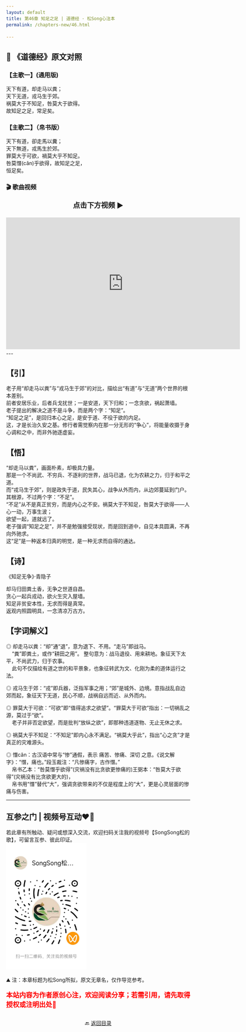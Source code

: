 ```yaml
---
layout: default
title: 第46章 知足之足 | 道德经 · 松Song心注本
permalink: /chapters-new/46.html

---
```


## 📜 《道德经》原文对照
### 【主歌一】(通用版)
天下有道，却走马以粪；<br>
天下无道，戎马生于郊。<br>
祸莫大于不知足，咎莫大于欲得。<br>
故知足之足，常足矣。<br>

### 【主歌二】（帛书版）
天下有道，卻走馬以糞；<br>
天下無道，戎馬生於郊。<br>
罪莫大于可欲，禍莫大乎不知足。<br>
咎莫憯(cǎn)乎欲得，故知足之足，<br>
恒足矣。

### 🎬 歌曲视频
<p style="text-align:center; font-size:1.2rem; font-weight:bold;">
  点击下方视频 ▶️
</p>

<iframe
  src="https://streamable.com/e/pi29o3"
  width="640"
  height="360"
  frameborder="0"
  allowfullscreen
  loading="lazy">
</iframe>
---

## 【引】
老子用“却走马以粪”与“戎马生于郊”的对比，描绘出“有道”与“无道”两个世界的根本差别。<br>
前者安居乐业，后者兵戈扰世；一是安道，天下归和；一念贪欲，祸起萧墙。<br>
老子提出的解决之道不是斗争，而是两个字：“知足”。<br>
“知足之足”，是回归本心之足，是安于道、不役于欲的内足。<br>
这，才是长治久安之基。修行者需觉察内在那一分无形的“争心”，将能量收摄于身心调和之中，而非外驰逐虚妄。<br>

## 【悟】
“却走马以粪”，画面朴素，却极具力量。<br> 
那是一个不尚武、不穷兵、不逐利的世界，战马已退，化为农耕之力，归于和平之道。<br>
而“戎马生于郊”，则是政失于道，民失其心，战争从外而内，从边郊蔓延到门户。<br>
其根源，不过两个字：“不足”。 <br>
“不足”从不是真正贫穷，而是内心之不安。祸莫大于不知足，咎莫大于欲得——人心一动，万事生波；<br>
欲望一起，道就远了。<br>
老子强调“知足之足”，并不是勉强接受现状，而是回到道中，自见本具圆满，不再向外驰求。<br>
这“足”是一种返本归真的明觉，是一种无求而自得的通达。<br>

## 【诗】
《知足无争》·青隐子<br>

却马归田粪土香，无争之世道自昌。<br>
贪心一起兵戎动，欲火生灾入屋墙。<br>
知足非贫安本性，无求而得是真常。<br>
返观内照圆明具，一念清凉万古方。<br>

## 【字词解义】

◎ 却走马以粪：“却”通“退”，意为退下、不用。“走马”即战马。<br>
&nbsp;&nbsp;&nbsp;&nbsp;“粪”即粪土，或作“耕田之用”。 整句意为：战马退役、用来耕地。象征天下太平，不尚武力，归于农事。<br>
&nbsp;&nbsp;&nbsp;&nbsp;此句不仅描绘有道之世的和平景象，也象征转武为文、化刚为柔的道体运行之法。<br>

◎ 戎马生于郊：“戎”即兵器，泛指军事之用；“郊”是城外、边境。意指战乱自边郊而起，象征天下无道，民心不顺，战祸自远而近、从外而内。<br>

◎ 罪莫大于可欲：“可欲”即“值得追求之欲望”。“罪莫大于可欲”指出：一切祸乱之源，莫过于“欲”。<br>
&nbsp;&nbsp;&nbsp;&nbsp;老子并非否定欲望，而是批判“放纵之欲”，即那种违道逐物、无止无休之求。<br>

◎ 祸莫大乎不知足：“不知足”即内心永不满足。“祸莫大乎此”，指出“心之贪”才是真正的灾难源头。<br>

◎ 憯cǎn：古汉语中常与“惨”通假，表示 痛苦、惨痛、深切 之意。《说文解字》：“憯，痛也。”段玉裁注：“凡惨痛字，古作憯。”<br>
&nbsp;&nbsp;&nbsp;&nbsp;帛书乙本：“咎莫憯乎欲得”(灾祸没有比贪欲更惨痛的)王弼本：“咎莫大于欲得”(灾祸没有比贪欲更大的)，<br>
&nbsp;&nbsp;&nbsp;&nbsp;帛书用“憯”替代“大”，强调贪欲带来的不仅是程度上的“大”，更是心灵层面的惨痛与伤害。<br>

---
##  互参之门 | 视频号互动❤️🤝

若此章有所触动、疑问或想深入交流，欢迎扫码关注我的视频号【SongSong松的歌】，可留言互参、彼此印证。<br>
<img src="../img/qrcode_songsong.jpg" alt="扫码进入视频号" width="220">

⛰️ 注：本章标题为松Song所拟，原文无章名，仅作导览参考。<br>
<p style="color:red; font-size:18px; font-weight:bold;">
本站内容为作者原创心注，欢迎阅读分享；若需引用，请先取得授权或注明出处🙏
</p>

<p style="text-align:center; margin-top:2em;">
  🔙 <a href="{{ '/' | relative_url }}#catalog">返回目录</a>
</p>

